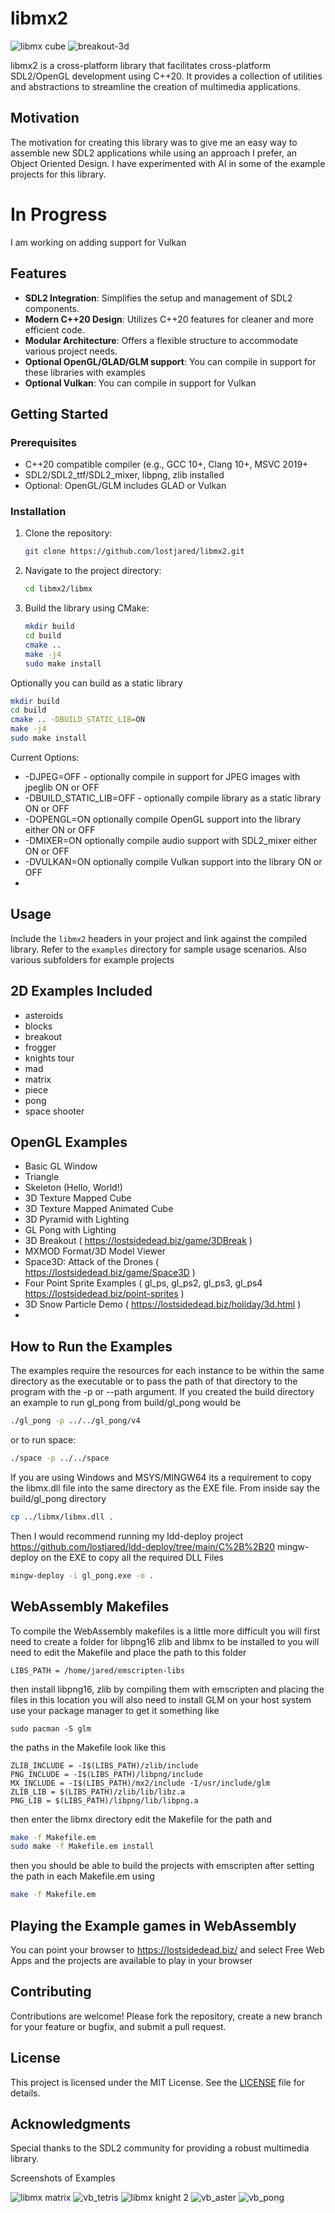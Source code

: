 # libmx2

![libmx cube](https://github.com/user-attachments/assets/68a4a55e-98a3-4bcc-9cf6-f6bf3cbb7b86)
![breakout-3d](https://github.com/user-attachments/assets/bd0a7d5d-fdfb-4118-aaa5-6b5975129fd5)

libmx2 is a cross-platform library that facilitates cross-platform SDL2/OpenGL development using C++20.
It provides a collection of utilities and abstractions to streamline the creation of multimedia applications.

## Motivation

The motivation for creating this library was to give me an easy way to assemble new SDL2 applications 
while using an approach I prefer, an Object Oriented Design. I have experimented with AI in some of the example projects for this library.

# In Progress
I am working on adding support for Vulkan

## Features

- **SDL2 Integration**: Simplifies the setup and management of SDL2 components.
- **Modern C++20 Design**: Utilizes C++20 features for cleaner and more efficient code.
- **Modular Architecture**: Offers a flexible structure to accommodate various project needs.
- **Optional OpenGL/GLAD/GLM support**: You can compile in support for these libraries with examples
- **Optional Vulkan**: You can compile in support for Vulkan
## Getting Started

### Prerequisites

- C++20 compatible compiler (e.g., GCC 10+, Clang 10+, MSVC 2019+
- SDL2/SDL2_ttf/SDL2_mixer, libpng, zlib installed
- Optional: OpenGL/GLM includes GLAD or Vulkan

### Installation

1. Clone the repository:

   ```bash
   git clone https://github.com/lostjared/libmx2.git
   ```

2. Navigate to the project directory:

   ```bash
   cd libmx2/libmx
   ```

3. Build the library using CMake:

   ```bash
   mkdir build
   cd build
   cmake ..
   make -j4
   sudo make install
   ```

Optionally you can build as a static library


   ```bash
   mkdir build
   cd build
   cmake .. -DBUILD_STATIC_LIB=ON
   make -j4
   sudo make install
   ```
Current Options:

* -DJPEG=OFF - optionally compile in support for JPEG images with jpeglib ON or OFF
* -DBUILD_STATIC_LIB=OFF - optionally compile library as a static library ON or OFF
* -DOPENGL=ON optionally compile OpenGL support into the library either ON or OFF
* -DMIXER=ON optionally compile audio support with SDL2_mixer either ON or OFF
* -DVULKAN=ON optionally compile Vulkan support into the library ON  or OFF
* 
## Usage

Include the `libmx2` headers in your project and link against the compiled library.
Refer to the `examples` directory for sample usage scenarios. Also various subfolders for example projects

## 2D Examples Included

* asteroids
* blocks
* breakout
* frogger
* knights tour
* mad
* matrix
* piece
* pong
* space shooter

## OpenGL Examples
* Basic GL Window
* Triangle
* Skeleton (Hello, World!)
* 3D Texture Mapped Cube
* 3D Texture Mapped Animated Cube
* 3D Pyramid with Lighting
* GL Pong with Lighting
* 3D Breakout ( https://lostsidedead.biz/game/3DBreak )
* MXMOD Format/3D Model Viewer
* Space3D: Attack of the Drones ( https://lostsidedead.biz/game/Space3D )
* Four Point Sprite Examples ( gl_ps, gl_ps2, gl_ps3, gl_ps4 https://lostsidedead.biz/point-sprites )
* 3D Snow Particle Demo ( https://lostsidedead.biz/holiday/3d.html )
* 
## How to Run the Examples

The examples require the resources for each instance to be within the same directory as the executable or to pass the path of that directory to the program with the -p or --path argument.
If you created the build directory an example to run gl_pong from build/gl_pong would be

```bash
./gl_pong -p ../../gl_pong/v4
```
or to run space:

```bash
./space -p ../../space
```
If you are using Windows and MSYS/MINGW64 its a requirement to copy the libmx.dll file into the same directory as the EXE file. From inside say the build/gl_pong directory

```bash
cp ../libmx/libmx.dll .
```

Then I would recommend running my ldd-deploy project https://github.com/lostjared/ldd-deploy/tree/main/C%2B%2B20 mingw-deploy on the EXE to copy all the required DLL Files

```bash
mingw-deploy -i gl_pong.exe -o .
```

## WebAssembly Makefiles

To compile the WebAssembly makefiles is a little more difficult you will first need to create a folder for libpng16 zlib and libmx to be installed to you will need to edit the Makefile and place
the path to this folder

```
LIBS_PATH = /home/jared/emscripten-libs
```

then install libpng16, zlib by compiling them with emscripten and placing the files in this location
you will also need to install GLM on your host system use  your package manager to get it  something like
```
sudo pacman -S glm
```

the paths in the Makefile look like this

```
ZLIB_INCLUDE = -I$(LIBS_PATH)/zlib/include
PNG_INCLUDE = -I$(LIBS_PATH)/libpng/include
MX_INCLUDE = -I$(LIBS_PATH)/mx2/include -I/usr/include/glm
ZLIB_LIB = $(LIBS_PATH)/zlib/lib/libz.a
PNG_LIB = $(LIBS_PATH)/libpng/lib/libpng.a
```

then enter the libmx directory edit the Makefile for the path
and

```bash
make -f Makefile.em
sudo make -f Makefile.em install
```

then you should be able to build the projects with emscripten after setting the path in each Makefile.em using

```bash
make -f Makefile.em
```

## Playing the Example games in WebAssembly

You can point your browser to https://lostsidedead.biz/
and select Free Web Apps and the projects are available to play in your browser
  
## Contributing

Contributions are welcome!
Please fork the repository, create a new branch for your feature or bugfix, and submit a pull request.

## License

This project is licensed under the MIT License.
See the [LICENSE](LICENSE) file for details.

## Acknowledgments

Special thanks to the SDL2 community for providing a robust multimedia library.

Screenshots of Examples

![libmx matrix](https://github.com/user-attachments/assets/df69b3c1-1d1f-4806-9366-21a480494461)
![vb_tetris](https://github.com/user-attachments/assets/efbb3881-ba0a-483c-92db-4abba66c61d8)
![libmx knight 2](https://github.com/user-attachments/assets/0f12d584-6478-4df7-8da0-81903ce7eac6)
![vb_aster](https://github.com/user-attachments/assets/91bf11ad-b171-4363-96be-cad2bd7f5ea2)
![vb_pong](https://github.com/user-attachments/assets/ae63f64b-1830-4a2d-a3ed-26ccc6fd2578)

